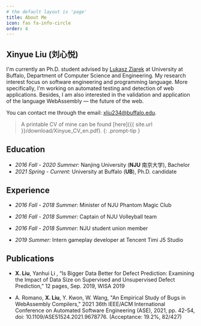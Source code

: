 ```yaml
---
# the default layout is 'page'
title: About Me
icon: fas fa-info-circle
order: 4
---
```


## Xinyue Liu (刘心悦)

I'm currently an Ph.D. student advised by [Lukasz Ziarek](https://cse.buffalo.edu/~lziarek/) at University at Buffalo, Department of Computer Science and Engineering. My research interest focus on software engineering and programming language. More specifically, I'm working on automated testing and detection of web applications. Besides, I am also interested in the validation and application of the language WebAssembly — the future of the web.

You can contact me through the email: xliu234@buffalo.edu.

> A printable CV of mine can be found [here]({{ site.url }}/download/Xinyue_CV_en.pdf).
{: .prompt-tip }

## Education

- *2016 Fall - 2020 Summer:*  Nanjing University (**NJU** 南京大学), Bachelor
- *2021 Spring - Current:*  University at Buffalo (**UB**), Ph.D. candidate

## Experience
- *2016 Fall - 2018 Summer:* Minister of NJU Phantom Magic Club

- *2016 Fall - 2018 Summer:* Captain of NJU Volleyball team

- *2016 Fall - 2018 Summer:* NJU student union member

- *2019 Summer:* Intern gameplay developer at Tencent Timi J5 Studio

## Publications

- **X. Liu**, Yanhui Li , “Is Bigger Data Better for Defect Prediction: Examining the Impact of Data Size on Supervised and Unsupervised Defect Prediction,” 12 pages, Sep. 2019, WISA 2019

- A. Romano, **X. Liu**, Y. Kwon, W. Wang, "An Empirical Study of Bugs in WebAssembly Compilers," 2021 36th IEEE/ACM
International Conference on Automated Software Engineering (ASE), 2021, pp. 42-54, doi: 10.1109/ASE51524.2021.9678776. (Acceptance: 19.2%, 82/427)
